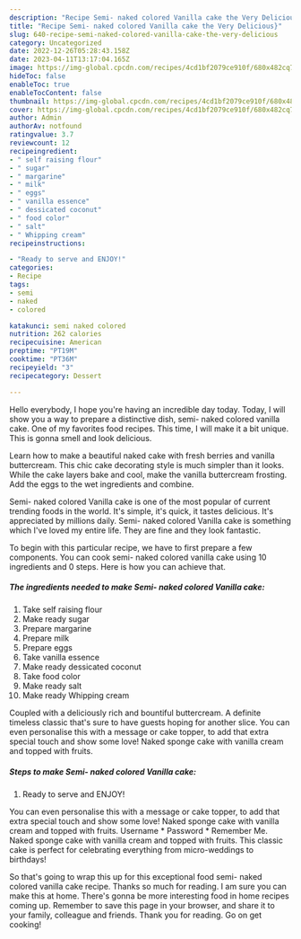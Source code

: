 ```yaml
---
description: "Recipe Semi- naked colored Vanilla cake the Very Delicious}"
title: "Recipe Semi- naked colored Vanilla cake the Very Delicious}"
slug: 640-recipe-semi-naked-colored-vanilla-cake-the-very-delicious
category: Uncategorized
date: 2022-12-26T05:28:43.158Z
date: 2023-04-11T13:17:04.165Z
image: https://img-global.cpcdn.com/recipes/4cd1bf2079ce910f/680x482cq70/semi-naked-colored-vanilla-cake-recipe-main-photo.jpg
hideToc: false
enableToc: true
enableTocContent: false
thumbnail: https://img-global.cpcdn.com/recipes/4cd1bf2079ce910f/680x482cq70/semi-naked-colored-vanilla-cake-recipe-main-photo.jpg
cover: https://img-global.cpcdn.com/recipes/4cd1bf2079ce910f/680x482cq70/semi-naked-colored-vanilla-cake-recipe-main-photo.jpg
author: Admin
authorAv: notfound
ratingvalue: 3.7
reviewcount: 12
recipeingredient:
- " self raising flour"
- " sugar"
- " margarine"
- " milk"
- " eggs"
- " vanilla essence"
- " dessicated coconut"
- " food color"
- " salt"
- " Whipping cream"
recipeinstructions:

- "Ready to serve and ENJOY!"
categories:
- Recipe
tags:
- semi
- naked
- colored

katakunci: semi naked colored 
nutrition: 262 calories
recipecuisine: American
preptime: "PT19M"
cooktime: "PT36M"
recipeyield: "3"
recipecategory: Dessert

---
```



Hello everybody, I hope you're having an incredible day today. Today, I will show you a way to prepare a distinctive dish, semi- naked colored vanilla cake. One of my favorites food recipes. This time, I will make it a bit unique. This is gonna smell and look delicious.

Learn how to make a beautiful naked cake with fresh berries and vanilla buttercream. This chic cake decorating style is much simpler than it looks. While the cake layers bake and cool, make the vanilla buttercream frosting. Add the eggs to the wet ingredients and combine.

Semi- naked colored Vanilla cake is one of the most popular of current trending foods in the world. It's simple, it's quick, it tastes delicious. It's appreciated by millions daily. Semi- naked colored Vanilla cake is something which I've loved my entire life. They are fine and they look fantastic.


To begin with this particular recipe, we have to first prepare a few components. You can cook semi- naked colored vanilla cake using 10 ingredients and 0 steps. Here is how you can achieve that.

<!--inarticleads1-->

##### The ingredients needed to make Semi- naked colored Vanilla cake:

1. Take  self raising flour
1. Make ready  sugar
1. Prepare  margarine
1. Prepare  milk
1. Prepare  eggs
1. Take  vanilla essence
1. Make ready  dessicated coconut
1. Take  food color
1. Make ready  salt
1. Make ready  Whipping cream


Coupled with a deliciously rich and bountiful buttercream. A definite timeless classic that&#39;s sure to have guests hoping for another slice. You can even personalise this with a message or cake topper, to add that extra special touch and show some love! Naked sponge cake with vanilla cream and topped with fruits. 

<!--inarticleads2-->

##### Steps to make Semi- naked colored Vanilla cake:


1. Ready to serve and ENJOY!

You can even personalise this with a message or cake topper, to add that extra special touch and show some love! Naked sponge cake with vanilla cream and topped with fruits. Username * Password * Remember Me. Naked sponge cake with vanilla cream and topped with fruits. This classic cake is perfect for celebrating everything from micro-weddings to birthdays! 

So that's going to wrap this up for this exceptional food semi- naked colored vanilla cake recipe. Thanks so much for reading. I am sure you can make this at home. There's gonna be more interesting food in home recipes coming up. Remember to save this page in your browser, and share it to your family, colleague and friends. Thank you for reading. Go on get cooking!

